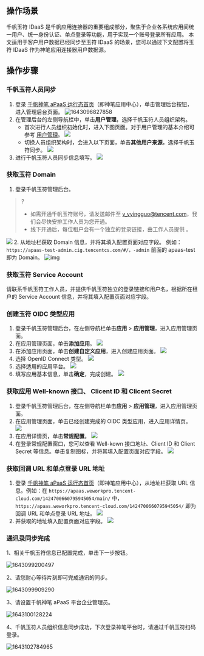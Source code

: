 ## 操作场景

千帆玉符 IDaaS 是千帆应用连接器的重要组成部分，聚焦于企业各系统应用间统一用户、统一身份认证、单点登录等功能，用于实现一个账号登录所有应用。
本文适用于客户用户数据已经同步至玉符 IDaaS 的场景，您可以通过下文配置将玉符 IDaaS 作为神笔应用连接器用户数据源。

## 操作步骤

### 千帆玉符人员同步

1. 登录 [千帆神笔 aPaaS 运行态首页](https://apaas.weworkpro.tencent-cloud.com/1475709344300523568/main/)（即神笔应用中心），单击管理后台按钮，进入管理后台页面。
![1643096827858](https://qcloudimg.tencent-cloud.cn/raw/cca5bdc97ccc585a9f170500f28075a8.png)
2. 在管理后台的左侧导航栏中，单击**用户管理**，选择千帆玉符人员组织架构。
	- 首次进行人员组织初始化时，进入下图页面。对于用户管理的基本介绍可参考 [用户管理](https://cloud.tencent.com/document/product/1365/67915)。
![](https://qcloudimg.tencent-cloud.cn/raw/a91f3695f3ad1b2d7915d352e80cd2a8.png)
	- 切换人员组织架构时，会进入以下页面，单击**其他用户来源**，选择千帆玉符同步。
	![](https://qcloudimg.tencent-cloud.cn/raw/5a2235e90b6beb04b7a11182e4c1f373.png)
3. 进行千帆玉符人员同步信息填写。
![](https://qcloudimg.tencent-cloud.cn/raw/bdc45073f9f1ff74334297e7a41637c0.png)


### 获取玉符 Domain

1. 登录千帆玉符管理后台。
>?
>- 如需开通千帆玉符账号，请发送邮件至 v_vyingguo@tencent.com，我们会尽快安排工作人员为您开通。
>- 线下开通后，每位租户会有一个独立的登录链接，由工作人员提供 。
>
![](https://qcloudimg.tencent-cloud.cn/raw/aa20be08ac5f1c66baa11720084b9a7a.png)
2. 从地址栏获取 Domain 信息，并将其填入配置页面对应字段。
例如：`https://apaas-test-admin.cig.tencentcs.com/#/，-admin` 前面的 apaas-test 即为 Domain。
![img](https://main.qcloudimg.com/raw/3967e9a1a5eda7074e60e3789ab87141.png)


### 获取玉符 Service Account

请联系千帆玉符工作人员，并提供千帆玉符独立的登录链接和用户名，根据所在租户的 Service Account 信息，并将其填入配置页面对应字段。


### 创建玉符 OIDC 类型应用

1. 登录千帆玉符管理后台，在左侧导航栏单击**应用** > **应用管理**，进入应用管理页面。
2. 在应用管理页面，单击**添加应用**。
![](https://qcloudimg.tencent-cloud.cn/raw/09363a0dc61e2a7a38f8e102a962121a.png)
3. 在添加应用页面，单击**创建自定义应用**，进入创建应用页面。
![](https://qcloudimg.tencent-cloud.cn/raw/eb1bf8fc2a224501458e1a4bd6b15099.png)
4. 选择 OpenID Connect 类型。
![](https://qcloudimg.tencent-cloud.cn/raw/e99c727dcabcdba523adec7c0232f4de.png)
5. 选择适用的应用平台。
![](https://qcloudimg.tencent-cloud.cn/raw/44f3752cb0488ad8359dba6aca93efa8.png)
6. 填写应用基本信息，单击**确定**，完成创建。
![](https://qcloudimg.tencent-cloud.cn/raw/1100e9bbe8e969d15b85a46493d98310.png)


### 获取应用 Well-known 接口、 Clicent ID 和 Clicent  Secret  

1. 登录千帆玉符管理后台，在左侧导航栏单击**应用** > **应用管理**，进入应用管理页面。
2. 在应用管理页面，单击已经创建完成的 OIDC 类型应用，进入应用详情页。
![](https://qcloudimg.tencent-cloud.cn/raw/c1ed6ffc9dc81616d26900711ca5f518.png)
3. 在应用详情页，单击**常规配置**。
![](https://qcloudimg.tencent-cloud.cn/raw/1eac30d82e304c8b07bd09c75cfdf803.png)
4. 在登录常规配置窗口，您可以查看 Well-kown 接口地址、Client ID 和 Client Secret 等信息。单击复制图标，并将其填入配置页面对应字段。
![](https://qcloudimg.tencent-cloud.cn/raw/8aa1d955628029b47ea3184bffade260.png)




### 获取回调 URL 和单点登录 URL 地址

1. 登录 [千帆神笔 aPaaS 运行态首页](https://apaas.weworkpro.tencent-cloud.com/1475709344300523568/main/)（即神笔应用中心），从地址栏获取 URL 信息。例如：在 `https://apaas.weworkpro.tencent-cloud.com/1424700660795945054/main/` 中，`https://apaas.weworkpro.tencent-cloud.com/1424700660795945054/` 即为回调 URL 和单点登录 URL 地址。
![](https://qcloudimg.tencent-cloud.cn/raw/244379ab8c70099164df8f94ffca5ae0.png)
2. 并获取的地址填入配置页面对应字段。
![](https://qcloudimg.tencent-cloud.cn/raw/c5ce23b2e8d246595fe2be07186f37f8.png)


### 通讯录同步完成

1、相关千帆玉符信息已配置完成，单击下一步按钮。

![1643099200497](https://qcloudimg.tencent-cloud.cn/raw/eee9b17e8c4aa449f842e0cae2023d60.png)

2、请您耐心等待片刻即可完成通讯的同步。

![1643099909290](https://qcloudimg.tencent-cloud.cn/raw/caa8c60478550f5c71f1c6a651fcd185.png)

3、请设置千帆神笔 aPaaS 平台企业管理员。

![1643100128224](https://qcloudimg.tencent-cloud.cn/raw/036a8f8496f48b162c2b7db5bea4d1a4.png)

 4、千帆玉符人员组织信息同步成功，下次登录神笔平台时，请通过千帆玉符扫码登录。 

![1643102784965](https://qcloudimg.tencent-cloud.cn/raw/de385c5bc184997aec7ae15f4449cace.png)



